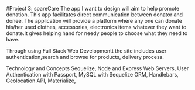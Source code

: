 #Project 3: spareCare
The app I want to design will aim to help promote donation. This app facilitates direct communication between donator and donee. The application will provide a platform where any one can donate his/her used clothes, accessories, electronics items whatever they want to donate.It gives helping hand for needy people to choose what they need to have.

Through using Full Stack Web Developmentt the site includes user authentication,search and browse for products, delivery process.

Technology and Concepts
Sequelize, Node and Express Web Servers, User Authentication with Passport, MySQL with Sequelize ORM, Handlebars, Geolocation API, Materialize, 
